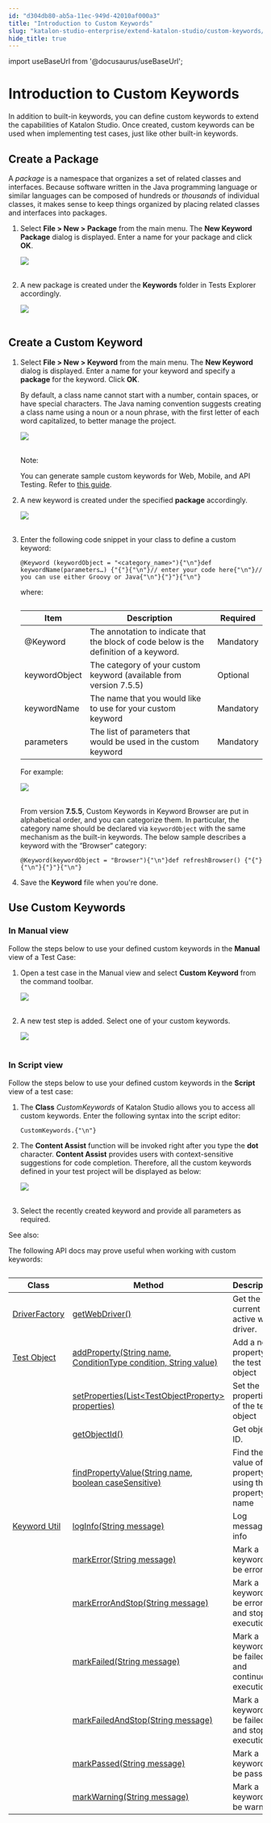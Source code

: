 ```yaml
---
id: "d304db80-ab5a-11ec-949d-42010af000a3"
title: "Introduction to Custom Keywords"
slug: "katalon-studio-enterprise/extend-katalon-studio/custom-keywords/introduction-to-custom-keywords"
hide_title: true
---
```

import useBaseUrl from '@docusaurus/useBaseUrl';

    

# <a id="id" class="anchor_top_offset"/><a id="ariaid-title1" class="anchor_top_offset"/>Introduction to Custom Keywords

    
      
<p xmlns="http://www.w3.org/1999/xhtml" className="p">In addition to built-in keywords, you can define custom keywords   to extend the capabilities of Katalon Studio. Once created, custom   keywords can be used when implementing test cases, just like other   built-in keywords.</p> 
    
  
    

## <a id="id_1" class="anchor_top_offset"/>Create a Package

    
      
<p xmlns="http://www.w3.org/1999/xhtml" className="p">A <em className="ph i">package</em> is a namespace that organizes   a set of related classes and interfaces. Because software   written in the Java programming language or similar languages can   be composed of hundreds or <em className="ph i">thousands</em> of individual   classes, it makes sense to keep things organized by placing related   classes and interfaces into packages.</p> 
      
<ol xmlns="http://www.w3.org/1999/xhtml" className="ol">   <li className="li">     <p className="p">Select <strong className="ph b">File &gt; New &gt;         Package</strong> from the main menu. The <strong className="ph b">New         Keyword Package</strong> dialog is displayed. Enter a name for       your package and click <strong className="ph b">OK</strong>.</p>     <p className="p">       <img className="image" src={useBaseUrl("https://github.com/katalon-studio/docs-images/raw/master/katalon-studio/docs/introduction-to-custom-keywords/image2017-2-6-153A353A6.png")} /><br /><br />     </p>   </li>   <li className="li">     <p className="p">A new package is created under the       <strong className="ph b">Keywords</strong> folder in Tests Explorer       accordingly.</p>     <p className="p">       <img className="image" src={useBaseUrl("https://github.com/katalon-studio/docs-images/raw/master/katalon-studio/docs/introduction-to-custom-keywords/image2017-2-6-153A363A13.png")} /><br /><br />     </p>   </li> </ol> 
    
  
    

## <a id="id_2" class="anchor_top_offset"/>Create a Custom Keyword

    
      
<ol xmlns="http://www.w3.org/1999/xhtml" className="ol">   <li className="li">     <p className="p">Select <strong className="ph b">File &gt; New &gt;         Keyword</strong> from the main menu. The <strong className="ph b">New         Keyword</strong> dialog is displayed. Enter a name for your       keyword and specify a <strong className="ph b">package</strong> for the       keyword. Click <strong className="ph b">OK</strong>.</p>     <p className="p">By default, a class name cannot start with a number, contain       spaces, or have special characters. The Java naming convention       suggests creating a class name using a noun or a noun phrase, with       the first letter of each word capitalized, to better manage the       project.</p>     <p className="p">       <img className="image" src={useBaseUrl("https://github.com/katalon-studio/docs-images/raw/master/katalon-studio/docs/introduction-to-custom-keywords/image2018-4-2-143A373A16.png")} /><br /><br />     </p>     <div className="note note note_note"><span className="note__title">Note:</span>        <p className="p">You can generate sample custom keywords for Web, Mobile, and API         Testing. Refer to <a className="xref j-external-link" href="https://docs.katalon.com/katalon-studio/docs/sample-custom-keywords.html" target="_blank">this           guide</a>.</p>     </div>   </li>   <li className="li">     <p className="p">A new keyword is created under the       specified <strong className="ph b">package</strong> accordingly.</p>     <p className="p">       <img className="image" src={useBaseUrl("https://github.com/katalon-studio/docs-images/raw/master/katalon-studio/docs/introduction-to-custom-keywords/image2017-2-6-153A503A48.png")} /><br /><br />     </p>   </li>   <li className="li">     <p className="p">Enter the following code snippet in your class to define a       custom keyword:</p>     <pre className="pre codeblock"><code>@Keyword (keywordObject = "&lt;category_name&gt;"){"\n"}def keywordName(parameters…) {"{"}{"\n"}// enter your code here{"\n"}// you can use either Groovy or Java{"\n"}{"}"}{"\n"}</code></pre>     <p className="p">where:</p>     <table className="table"><caption /><thead className="thead">         <tr className>           <th className="entry anchor_top_offset" id="id_2__entry__1">Item</th>           <th className="entry anchor_top_offset" id="id_2__entry__2">Description</th>           <th className="entry anchor_top_offset" id="id_2__entry__3">Required</th>         </tr>       </thead><tbody className="tbody">         <tr className>           <td className="entry" headers="id_2__entry__1 id_2__entry__2 id_2__entry__3 ">@Keyword</td>           <td className="entry" headers="id_2__entry__1 id_2__entry__2 id_2__entry__3 ">The annotation to indicate that the block of code below is the             definition of a keyword.</td>           <td className="entry" headers="id_2__entry__1 id_2__entry__2 id_2__entry__3 ">Mandatory</td>         </tr>         <tr className>           <td className="entry" headers="id_2__entry__1 id_2__entry__2 id_2__entry__3 ">keywordObject</td>           <td className="entry" headers="id_2__entry__1 id_2__entry__2 id_2__entry__3 ">The category of your custom keyword (available from version             7.5.5)</td>           <td className="entry" headers="id_2__entry__1 id_2__entry__2 id_2__entry__3 ">Optional</td>         </tr>         <tr className>           <td className="entry" headers="id_2__entry__1 id_2__entry__2 id_2__entry__3 ">keywordName</td>           <td className="entry" headers="id_2__entry__1 id_2__entry__2 id_2__entry__3 ">The name that you would like to use for your custom             keyword</td>           <td className="entry" headers="id_2__entry__1 id_2__entry__2 id_2__entry__3 ">Mandatory</td>         </tr>         <tr className>           <td className="entry" headers="id_2__entry__1 id_2__entry__2 id_2__entry__3 ">parameters</td>           <td className="entry" headers="id_2__entry__1 id_2__entry__2 id_2__entry__3 ">The list of parameters that would be used in the custom             keyword</td>           <td className="entry" headers="id_2__entry__1 id_2__entry__2 id_2__entry__3 ">Mandatory</td>         </tr>       </tbody></table>     <p className="p">For example:</p>     <p className="p">       <img className="image" src={useBaseUrl("https://github.com/katalon-studio/docs-images/raw/master/katalon-studio/docs/introduction-to-custom-keywords/image2017-2-6-163A203A3.png")} /><br /><br />     </p>     <p className="p">From version <strong className="ph b">7.5.5</strong>, Custom Keywords in Keyword       Browser are put in alphabetical order, and you can categorize them.       In particular, the category name should be declared via       <code className="ph codeph">keywordObject</code> with the same mechanism as the built-in       keywords. The below sample describes a keyword with the       “Browser“ category:</p>     <pre className="pre codeblock"><code>@Keyword(keywordObject = "Browser"){"\n"}def refreshBrowser() {"{"}{"\n"}{"}"}{"\n"}</code></pre>   </li>   <li className="li">     <p className="p">Save the <strong className="ph b">Keyword</strong> file when you're       done.</p>   </li> </ol> 
    
  
    

## <a id="id_3" class="anchor_top_offset"/>Use Custom Keywords

    
          
      

### <a id="id_4" class="anchor_top_offset"/>In Manual view

      
        
<p xmlns="http://www.w3.org/1999/xhtml" className="p">Follow the steps below to use your defined custom keywords   in the <strong className="ph b">Manual</strong> view of a Test Case:</p> 
        
<ol xmlns="http://www.w3.org/1999/xhtml" className="ol">   <li className="li">     <p className="p">Open a test case in the Manual view and select       <strong className="ph b">Custom Keyword</strong> from the command toolbar.</p>     <p className="p">       <img className="image" src={useBaseUrl("https://github.com/katalon-studio/docs-images/raw/master/katalon-studio/docs/introduction-to-custom-keywords/image2017-6-30-203A323A47.png")} /><br /><br />     </p>   </li>   <li className="li">     <p className="p">A new test step is added. Select one of your custom       keywords.</p>     <p className="p">       <img className="image" src={useBaseUrl("https://github.com/katalon-studio/docs-images/raw/master/katalon-studio/docs/introduction-to-custom-keywords/image2017-2-6-163A443A46.png")} /><br /><br />     </p>   </li> </ol> 
      
    
      

### <a id="id_5" class="anchor_top_offset"/>In Script view

      
        
<p xmlns="http://www.w3.org/1999/xhtml" className="p">Follow the steps below to use your defined custom keywords   in the <strong className="ph b">Script</strong> view of a test case:</p> 
        
<ol xmlns="http://www.w3.org/1999/xhtml" className="ol">   <li className="li">     <p className="p">       The <strong className="ph b">Class</strong>       <em className="ph i">CustomKeywords</em> of       Katalon Studio allows you to access all custom keywords. Enter the       following syntax into the script editor:</p>     <pre className="pre codeblock"><code>CustomKeywords.{"\n"}</code></pre>   </li>   <li className="li">     <p className="p">The <strong className="ph b">Content Assist</strong> function will be       invoked right after you type       the <strong className="ph b">dot</strong> character. <strong className="ph b">Content         Assist</strong> provides users with context-sensitive       suggestions for code completion. Therefore, all the custom keywords       defined in your test project will be displayed as below:</p>     <p className="p">       <img className="image" src={useBaseUrl("https://github.com/katalon-studio/docs-images/raw/master/katalon-studio/docs/introduction-to-custom-keywords/image2017-6-30-203A353A9.png")} /><br /><br />     </p>   </li>   <li className="li">     <p className="p">Select the recently created keyword and provide all parameters       as required.</p>   </li> </ol> 
        
<p xmlns="http://www.w3.org/1999/xhtml" className="p">See also:</p> 
        
<p xmlns="http://www.w3.org/1999/xhtml" className="p">The following API docs may prove useful when working with custom   keywords:</p> 
        
<table xmlns="http://www.w3.org/1999/xhtml" className="table"><caption /><thead className="thead">     <tr className>       <th className="entry anchor_top_offset" id="id_5__entry__1">Class</th>       <th className="entry anchor_top_offset" id="id_5__entry__2">Method</th>       <th className="entry anchor_top_offset" id="id_5__entry__3">Description</th>     </tr>   </thead><tbody className="tbody">     <tr className>       <td className="entry" headers="id_5__entry__1 id_5__entry__2 id_5__entry__3 ">         <a className="xref j-external-link" href="https://docs.katalon.com/javadoc/com/kms/katalon/core/webui/driver/DriverFactory.html" target="_blank">DriverFactory</a>       </td>       <td className="entry" headers="id_5__entry__1 id_5__entry__2 id_5__entry__3 ">         <a className="xref j-external-link" href="https://docs.katalon.com/javadoc/com/kms/katalon/core/webui/driver/DriverFactory.html#getWebDriver()" target="_blank">getWebDriver()</a>       </td>       <td className="entry" headers="id_5__entry__1 id_5__entry__2 id_5__entry__3 ">Get the current active web driver.</td>     </tr>     <tr className>       <td className="entry" headers="id_5__entry__1 id_5__entry__2 id_5__entry__3 ">         <a className="xref j-external-link" href="https://docs.katalon.com/javadoc/com/kms/katalon/core/testobject/TestObject.html" target="_blank">Test           Object</a>       </td>       <td className="entry" headers="id_5__entry__1 id_5__entry__2 id_5__entry__3 ">         <a className="xref j-external-link" href="https://docs.katalon.com/javadoc/com/kms/katalon/core/testobject/TestObject.html#addProperty(java.lang.String,%20com.kms.katalon.core.testobject.ConditionType,%20java.lang.String)" target="_blank">addProperty(String           name, ConditionType condition, String value)</a>       </td>       <td className="entry" headers="id_5__entry__1 id_5__entry__2 id_5__entry__3 ">Add a new property to the test object</td>     </tr>     <tr className>       <td className="entry" headers="id_5__entry__1 id_5__entry__2 id_5__entry__3 ">       </td><td className="entry" headers="id_5__entry__1 id_5__entry__2 id_5__entry__3 ">         <a className="xref j-external-link" href="https://docs.katalon.com/javadoc/com/kms/katalon/core/testobject/TestObject.html#setProperties(List%3CTestObjectProperty%3E)" target="_blank">setProperties(List&lt;TestObjectProperty&gt;           properties)</a>       </td>       <td className="entry" headers="id_5__entry__1 id_5__entry__2 id_5__entry__3 ">Set the properties of the test object</td>     </tr>     <tr className>       <td className="entry" headers="id_5__entry__1 id_5__entry__2 id_5__entry__3 ">       </td><td className="entry" headers="id_5__entry__1 id_5__entry__2 id_5__entry__3 ">         <a className="xref j-external-link" href="https://docs.katalon.com/javadoc/com/kms/katalon/core/testobject/TestObject.html#getObjectId()" target="_blank">getObjectId()</a>       </td>       <td className="entry" headers="id_5__entry__1 id_5__entry__2 id_5__entry__3 ">Get object ID.</td>     </tr>     <tr className>       <td className="entry" headers="id_5__entry__1 id_5__entry__2 id_5__entry__3 ">       </td><td className="entry" headers="id_5__entry__1 id_5__entry__2 id_5__entry__3 ">         <a className="xref j-external-link" href="https://docs.katalon.com/javadoc/com/kms/katalon/core/testobject/TestObject.html#findPropertyValue(java.lang.String,%20boolean)" target="_blank">findPropertyValue(String           name, boolean caseSensitive)</a>       </td>       <td className="entry" headers="id_5__entry__1 id_5__entry__2 id_5__entry__3 ">Find the value of a property using the property name</td>     </tr>     <tr className>       <td className="entry" headers="id_5__entry__1 id_5__entry__2 id_5__entry__3 ">         <a className="xref j-external-link" href="https://docs.katalon.com/javadoc/com/kms/katalon/core/util/KeywordUtil.html" target="_blank">Keyword           Util</a>       </td>       <td className="entry" headers="id_5__entry__1 id_5__entry__2 id_5__entry__3 ">         <a className="xref j-external-link" href="https://docs.katalon.com/javadoc/com/kms/katalon/core/util/KeywordUtil.html#logInfo(java.lang.String)" target="_blank">logInfo(String           message)</a>       </td>       <td className="entry" headers="id_5__entry__1 id_5__entry__2 id_5__entry__3 ">Log message as info</td>     </tr>     <tr className>       <td className="entry" headers="id_5__entry__1 id_5__entry__2 id_5__entry__3 ">       </td><td className="entry" headers="id_5__entry__1 id_5__entry__2 id_5__entry__3 ">         <a className="xref j-external-link" href="https://docs.katalon.com/javadoc/com/kms/katalon/core/util/KeywordUtil.html#markError(java.lang.String)" target="_blank">markError(String           message)</a>       </td>       <td className="entry" headers="id_5__entry__1 id_5__entry__2 id_5__entry__3 ">Mark a keyword to be error</td>     </tr>     <tr className>       <td className="entry" headers="id_5__entry__1 id_5__entry__2 id_5__entry__3 ">       </td><td className="entry" headers="id_5__entry__1 id_5__entry__2 id_5__entry__3 ">         <a className="xref j-external-link" href="https://docs.katalon.com/javadoc/com/kms/katalon/core/util/KeywordUtil.html#markErrorAndStop(java.lang.String)" target="_blank">markErrorAndStop(String           message)</a>       </td>       <td className="entry" headers="id_5__entry__1 id_5__entry__2 id_5__entry__3 ">Mark a keyword to be error and stop execution</td>     </tr>     <tr className>       <td className="entry" headers="id_5__entry__1 id_5__entry__2 id_5__entry__3 ">       </td><td className="entry" headers="id_5__entry__1 id_5__entry__2 id_5__entry__3 ">         <a className="xref j-external-link" href="https://docs.katalon.com/javadoc/com/kms/katalon/core/util/KeywordUtil.html#markFailed(java.lang.String)" target="_blank">markFailed(String           message)</a>       </td>       <td className="entry" headers="id_5__entry__1 id_5__entry__2 id_5__entry__3 ">Mark a keyword to be failed and continue execution</td>     </tr>     <tr className>       <td className="entry" headers="id_5__entry__1 id_5__entry__2 id_5__entry__3 ">       </td><td className="entry" headers="id_5__entry__1 id_5__entry__2 id_5__entry__3 ">         <a className="xref j-external-link" href="https://docs.katalon.com/javadoc/com/kms/katalon/core/util/KeywordUtil.html#markFailedAndStop(java.lang.String)" target="_blank">markFailedAndStop(String           message)</a>       </td>       <td className="entry" headers="id_5__entry__1 id_5__entry__2 id_5__entry__3 ">Mark a keyword to be failed and stop execution</td>     </tr>     <tr className>       <td className="entry" headers="id_5__entry__1 id_5__entry__2 id_5__entry__3 ">       </td><td className="entry" headers="id_5__entry__1 id_5__entry__2 id_5__entry__3 ">         <a className="xref j-external-link" href="https://docs.katalon.com/javadoc/com/kms/katalon/core/util/KeywordUtil.html#markPassed(java.lang.String)" target="_blank">markPassed(String           message)</a>       </td>       <td className="entry" headers="id_5__entry__1 id_5__entry__2 id_5__entry__3 ">Mark a keyword to be passed</td>     </tr>     <tr className>       <td className="entry" headers="id_5__entry__1 id_5__entry__2 id_5__entry__3 ">       </td><td className="entry" headers="id_5__entry__1 id_5__entry__2 id_5__entry__3 ">         <a className="xref j-external-link" href="https://docs.katalon.com/javadoc/com/kms/katalon/core/util/KeywordUtil.html#markWarning(java.lang.String)" target="_blank">markWarning(String           message)</a>       </td>       <td className="entry" headers="id_5__entry__1 id_5__entry__2 id_5__entry__3 ">Mark a keyword to be warning</td>     </tr>   </tbody></table> 
      
    
